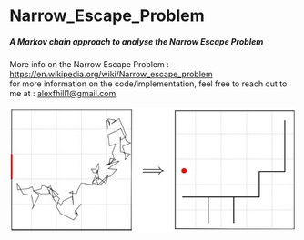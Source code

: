 # Narrow_Escape_Problem
##### A Markov chain approach to analyse the Narrow Escape Problem <br/>
More info on the Narrow Escape Problem : https://en.wikipedia.org/wiki/Narrow_escape_problem <br/>
for more information on the code/implementation, feel free to reach out to me at : alexfhill1@gmail.com <br/>
<br/>
![Narrow Escape](narrow_escape_plot.png)
